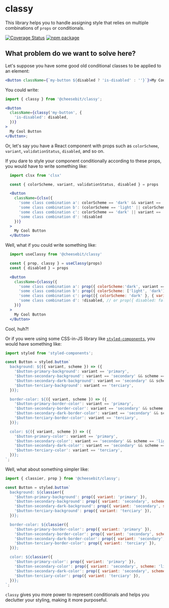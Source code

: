 # classy

This library helps you to handle assigning style that relies on multiple combinations of `props` or conditionals.

[![Coverage Status](https://img.shields.io/coveralls/github/cheesebit/classy?style=flat-square)](https://coveralls.io/github/cheesebit/classy)
[![npm package](https://img.shields.io/npm/v/@cheesebit/classy?style=flat-square)](https://www.npmjs.com/package/@cheesebit/classy)

## What problem do we want to solve here?

Let's suppose you have some good old conditional classes to be applied to an element:

```jsx
<Button className={`my-button ${disabled ? 'is-disabled' : ''}`}>My Cool Button</Button>
```

You could write:

```jsx
import { classy } from '@cheesebit/classy';

<Button
  className={classy('my-button', {
    'is-disabled': disabled,
  })}
>
  My Cool Button
</Button>;
```

Or, let's say you have a React component with props such as `colorScheme`, `variant`, `validationStatus`, `disabled`, and so on.

If you dare to style your component conditionally according to these props, you would have to write something like:

```jsx
  import clsx from 'clsx'

  const { colorScheme, variant, validationStatus, disabled } = props

  <Button
    className={clsx({
      'some class combination a': colorScheme == 'dark' && variant == 'primary',
      'some class combination b': (colorScheme == 'light' || colorScheme == 'dark') && variant == 'secondary' && validationStatus == 'valid',
      'some class combination c': colorScheme == 'dark' || variant == 'terciary',
      'some class combination d': !disabled
    })}
  >
    My Cool Button
  </Button>
```

Well, what if you could write something like:

```jsx
  import useClassy from '@cheesebit/classy'

  const { prop, classy } = useClassy(props)
  const { disabled } = props

  <Button
    className={classy({
      'some class combination a': prop({ colorScheme:'dark', variant == 'primary' }),
      'some class combination b': prop({ colorScheme: ['light', 'dark'], variant: 'secondary', validationStatus: 'valid' }),
      'some class combination c': prop([{ colorScheme: 'dark' }, { variant: 'terciary' }],
      'some class combination d': !disabled, // or prop({ disabled: false })
    })}
  >
    My Cool Button
  </Button>
```

Cool, huh?!

Or if you were using some CSS-in-JS library like [`styled-components`](https://styled-components.com/), you would have something like:

```jsx
import styled from 'styled-components';

const Button = styled.button`
  background: ${({ variant, scheme }) => ({
    '$button-primary-background': variant == 'primary',
    '$button-secondary-background': variant == 'secondary' && scheme == 'light',
    '$button-secondary-dark-background': variant == 'secondary' && scheme == 'dark',
    '$button-terciary-background': variant == 'terciary',
  })};

  border-color: ${({ variant, scheme }) => ({
    '$button-primary-border-color': variant == 'primary',
    '$button-secondary-border-color': variant == 'secondary' && scheme == 'light',
    '$button-secondary-dark-border-color': variant == 'secondary' && scheme == 'dark',
    '$button-terciary-border-color': variant == 'terciary',
  })};

  color: ${({ variant, scheme }) => ({
    '$button-primary-color': variant == 'primary',
    '$button-secondary-color': variant == 'secondary' && scheme == 'light',
    '$button-secondary-dark-color': variant == 'secondary' && scheme == 'dark',
    '$button-terciary-color': variant == 'terciary',
  })};
`;
```

Well, what about something simpler like:

```jsx
import { classier, prop } from '@cheesebit/classy';

const Button = styled.button`
  background: ${classier({
    '$button-primary-background': prop({ variant: 'primary' }),
    '$button-secondary-background': prop({ variant: 'secondary', scheme: 'light' }),
    '$button-secondary-dark-background': prop({ variant: 'secondary', scheme: 'dark' }),
    '$button-terciary-background': prop({ variant: 'terciary' }),
  })};

  border-color: ${classier({
    '$button-primary-border-color': prop({ variant: 'primary' }),
    '$button-secondary-border-color': prop({ variant: 'secondary', scheme: 'light' }),
    '$button-secondary-dark-border-color': prop({ variant: 'secondary', scheme: 'dark' }),
    '$button-terciary-border-color': prop({ variant: 'terciary' }),
  })};

  color: ${classier({
    '$button-primary-color': prop({ variant: 'primary' }),
    '$button-secondary-color': prop({ variant: 'secondary', scheme: 'light' }),
    '$button-secondary-dark-color': prop({ variant: 'secondary', scheme: 'dark' }),
    '$button-terciary-color': prop({ variant: 'terciary' }),
  })};
`;
```

`classy` gives you more power to represent conditionals and helps you declutter your styling, making it more purposeful.
